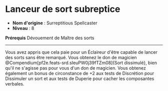 # Lanceur de sort subreptice

 * **Nom d'origine** : Surreptitious Spellcaster
 * **Niveau** : 8


<p><span><strong>Prérequis</strong> Dévouement de Maître des sorts <br></span></p>
<hr>
<p>Vous avez appris que cela paie pour un Éclaireur d'être capable de lancer des sorts sans être remarqué. Vous obtenez le don de magicien @Compendium[pf2e.feats-srd.sIeuPW0j39fTZm08]{Sort dissimulé}, bien qu'il ne s'agisse pas pour vous d'un don de magicien. Vous obtenez également un bonus de circonstance de +2 aux tests de Discrétion pour Dissimuler un sort et aux tests de Duperie pour cacher les composantes verbales.&nbsp;</p>